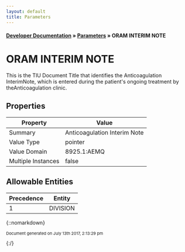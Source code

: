 ```yaml
---
layout: default
title: Parameters
---
```


#### [Developer Documentation](../index) &#187; [Parameters](TableOfContents) &#187; ORAM INTERIM NOTE<br/>
# ORAM INTERIM NOTE

This is the TIU Document Title that identifies the Anticoagulation InterimNote, which is entered during the patient&#x27;s ongoing treatment by theAnticoagulation clinic.

## Properties

Property | Value
--- | ---
Summary | Anticoagulation Interim Note
Value Type | pointer
Value Domain | 8925.1:AEMQ
Multiple Instances | false

## Allowable Entities

Precedence | Entity
--- | ---
1 | DIVISION

{::nomarkdown} <br/><p style="font-size: 11px">Document generated on July 13th 2017, 2:13:29 pm</p>{:/}